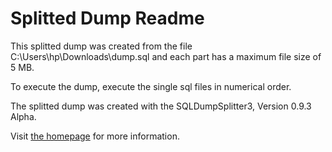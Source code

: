 Splitted Dump Readme
====================

This splitted dump was created from the file C:\Users\hp\Downloads\dump.sql and each part has a maximum file size of 5 MB.

To execute the dump, execute the single sql files in numerical order.

The splitted dump was created with the SQLDumpSplitter3, Version 0.9.3 Alpha.

Visit [the homepage](https://philiplb.de/sqldumpsplitter3) for more information.
